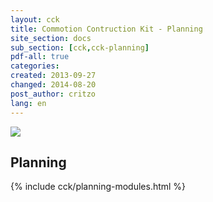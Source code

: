 ```yaml
---
layout: cck
title: Commotion Contruction Kit - Planning
site_section: docs
sub_section: [cck,cck-planning]
pdf-all: true
categories: 
created: 2013-09-27
changed: 2014-08-20
post_author: critzo
lang: en
---
```


<p><img src="/files/get_the_word_out_flyer_design_support001.png"><p>

<section>
<h2>Planning</h2>
{% include  cck/planning-modules.html %} 
</section>